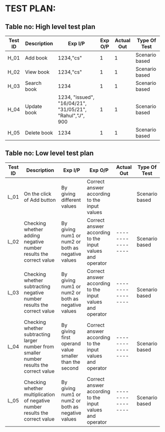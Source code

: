 # TEST PLAN:

## Table no: High level test plan

| **Test ID** | **Description**                                              | **Exp I/P** | **Exp O/P** | **Actual Out** |**Type Of Test**  |    
|-------------|--------------------------------------------------------------|------------|-------------|----------------|------------------|
|  H_01       | Add book   | 1234,"cs"  | 1  | 1  | Scenario based    |
|  H_02       | View book  | 1234,"cs"  | 1  | 1  | Scenario based    | 
|  H_03       | Search book | 1234  | 1  | 1  | Scenario based    |
|  H_04       | Update book | 1234, "issued", "16/04/21", "31/05/21", "Rahul","J", 900  |1  |1  | Scenario based    |
|  H_05       | Delete book | 1234  | 1  | 1  | Scenario based    |

## Table no: Low level test plan

| **Test ID** | **Description**                                              | **Exp I/P** | **Exp O/P** | **Actual Out** |**Type Of Test**  |    
|-------------|--------------------------------------------------------------|------------|-------------|----------------|------------------|
|  L_01       |On the click of Add button  |    By giving different values| Correct answer according to the input values ||Scenario based    |
|  L_02       |Checking whether adding negative number results the correct value|  By giving num1 or num2 or both as negative values| Correct answer according to the input values and operator |----------------|Scenario based |
|  L_03       |Checking whether subtracting negative number results the correct value|    By giving num1 or num2 or both as negative values| Correct answer according to the input values and operator|----------------|Scenario based    |
|  L_04       |Checking whether subtracting larger number from smaller number results the correct value|    By giving first operand value smaller than the second| Correct answer according to the input values and operator|----------------|Scenario based    |
|  L_05       |Checking whether multiplication of negative number results the correct value|    By giving num1 or num2 or both as negative values| Correct answer according to the input values and operator|----------------|Scenario based    |
